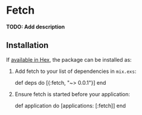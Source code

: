 # Fetch

**TODO: Add description**

## Installation

If [available in Hex](https://hex.pm/docs/publish), the package can be installed as:

  1. Add fetch to your list of dependencies in `mix.exs`:

        def deps do
          [{:fetch, "~> 0.0.1"}]
        end

  2. Ensure fetch is started before your application:

        def application do
          [applications: [:fetch]]
        end

